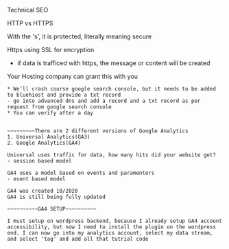 Technical SEO 

HTTP vs HTTPS

With the 's', it is protected, literally meaning secure

Https using SSL for encryption
- if data is trafficed with https, the message or content will be created

Your Hosting company can grant this with you


~~~~~~~~Setting up a Google Search Console.~~~~~~~~
* We'll crash course google search console, but it needs to be added to bluehiost and provide a txt record
- go into advanced dns and add a record and a txt record as per request from google search console
* You can verify after a day


~~~~~~~~~There are 2 different versions of Google Analytics 
1. Universal Analytics(GA3)
2. Google Analytics(GA4)

Universal uses traffic for data, how many hits did your website get?
- session based model

GA4 uses a model based on events and paramenters
- event based model

GA4 was created 10/2020
GA4 is still being fully updated 

~~~~~~~~~~GA4 SETUP~~~~~~~~~~

I must setup on wordpress backend, because I already setup GA4 account accessibility, but now I need to install the plugin on the wordpress end. I can now go into my analytics account, select my data stream, and select 'tag' and add all that tutrial code